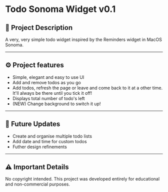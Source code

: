 # Todo Sonoma Widget v0.1

## 📝 Project Description 
A very, very simple todo widget inspired by the Reminders widget in MacOS Sonoma.

---

## ⚙️ Project features 
- Simple, elegant and easy to use UI
- Add and remove todos as you go
- Add todos, refresh the page or leave and come back to it at a other time. It'll always be there until you tick it off!
- Displays total number of todo's left
- (NEW) Change background to switch it up! 

---

## 🏁 Future Updates 
- Create and organise multiple todo lists
- Add date and time for custom todos
- Futher design refinements

---

## ⚠️ Important Details 
No copyright intended. This project was developed entirely for educational and non-commercial purposes. 